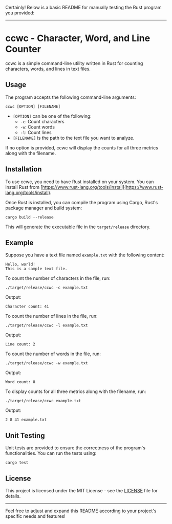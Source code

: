 Certainly! Below is a basic README for manually testing the Rust program you provided:

---

# ccwc - Character, Word, and Line Counter

ccwc is a simple command-line utility written in Rust for counting characters, words, and lines in text files.

## Usage

The program accepts the following command-line arguments:

```
ccwc [OPTION] [FILENAME]
```

- `[OPTION]` can be one of the following:
  - `-c`: Count characters
  - `-w`: Count words
  - `-l`: Count lines
- `[FILENAME]` is the path to the text file you want to analyze.

If no option is provided, ccwc will display the counts for all three metrics along with the filename.

## Installation

To use ccwc, you need to have Rust installed on your system. You can install Rust from [https://www.rust-lang.org/tools/install](https://www.rust-lang.org/tools/install).

Once Rust is installed, you can compile the program using Cargo, Rust's package manager and build system:

```
cargo build --release
```

This will generate the executable file in the `target/release` directory.

## Example

Suppose you have a text file named `example.txt` with the following content:

```
Hello, world!
This is a sample text file.
```

To count the number of characters in the file, run:

```
./target/release/ccwc -c example.txt
```

Output:

```
Character count: 41
```

To count the number of lines in the file, run:

```
./target/release/ccwc -l example.txt
```

Output:

```
Line count: 2
```

To count the number of words in the file, run:

```
./target/release/ccwc -w example.txt
```

Output:

```
Word count: 8
```

To display counts for all three metrics along with the filename, run:

```
./target/release/ccwc example.txt
```

Output:

```
2 8 41 example.txt
```

## Unit Testing

Unit tests are provided to ensure the correctness of the program's functionalities. You can run the tests using:

```
cargo test
```

## License

This project is licensed under the MIT License - see the [LICENSE](LICENSE) file for details.

---

Feel free to adjust and expand this README according to your project's specific needs and features!
